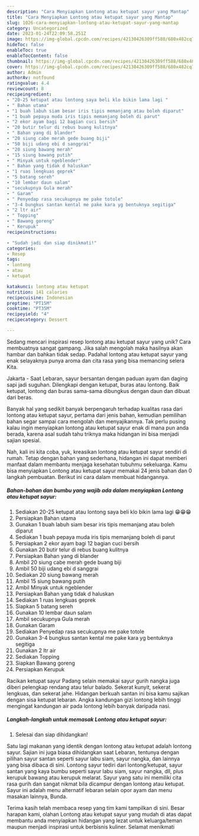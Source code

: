 ```yaml
---
description: "Cara Menyiapkan Lontong atau ketupat sayur yang Mantap"
title: "Cara Menyiapkan Lontong atau ketupat sayur yang Mantap"
slug: 1026-cara-menyiapkan-lontong-atau-ketupat-sayur-yang-mantap
category: Uncategorized
date: 2023-01-24T22:09:58.251Z
image: https://img-global.cpcdn.com/recipes/42130426309ff588/680x482cq70/lontong-atau-ketupat-sayur-foto-resep-utama.jpg
hideToc: false
enableToc: true
enableTocContent: false
thumbnail: https://img-global.cpcdn.com/recipes/42130426309ff588/680x482cq70/lontong-atau-ketupat-sayur-foto-resep-utama.jpg
cover: https://img-global.cpcdn.com/recipes/42130426309ff588/680x482cq70/lontong-atau-ketupat-sayur-foto-resep-utama.jpg
author: Admin
authorAv: notfound
ratingvalue: 4.4
reviewcount: 8
recipeingredient:
- "20-25 ketupat atau lontong saya beli klo bikin lama lagi "
- " Bahan utama"
- "1 buah labuh siam besar iris tipis memanjang atau boleh diparut"
- "1 buah pepaya muda iris tipis memanjang boleh di parut"
- "2 ekor ayam bagi 12 bagian cuci bersih"
- "20 butir telur di rebus buang kulitnya"
- " Bahan yang di blander"
- "20 siung cabe merah gede buang biji"
- "50 biji udang ebi d sanggrai"
- "20 siung bawang merah"
- "15 siung bawang putih"
- " Minyak untuk ngeblender"
- " Bahan yang tidak d haluskan"
- "1 ruas lengkuas geprek"
- "5 batang sereh"
- "10 lembar daun salam"
- "secukupnya Gula merah"
- " Garam"
- " Penyedap rasa secukupnya me pake totole"
- "3-4 bungkus santan kental me pake kara yg bentuknya segitiga"
- "2 ltr air"
- " Topping"
- " Bawang goreng"
- " Kerupuk"
recipeinstructions:

- "Sudah jadi dan siap dinikmati!"
categories:
- Resep
tags:
- lontong
- atau
- ketupat

katakunci: lontong atau ketupat 
nutrition: 141 calories
recipecuisine: Indonesian
preptime: "PT15M"
cooktime: "PT35M"
recipeyield: "4"
recipecategory: Dessert

---
```





Sedang mencari inspirasi resep lontong atau ketupat sayur yang unik? Cara membuatnya sangat gampang. Jika salah mengolah maka hasilnya akan hambar dan bahkan tidak sedap. Padahal lontong atau ketupat sayur yang enak selayaknya punya aroma dan cita rasa yang bisa memancing selera Kita.





Jakarta - Saat Lebaran, sayur bersantan dengan paduan ayam dan daging sapi jadi suguhan. Dilengkapi dengan ketupat, buras atau lontong. Baik ketupat, lontong dan buras sama-sama dibungkus dengan daun dan dibuat dari beras.

Banyak hal yang sedikit banyak berpengaruh terhadap kualitas rasa dari lontong atau ketupat sayur, pertama dari jenis bahan, kemudian pemilihan bahan segar sampai cara mengolah dan menyajikannya. Tak perlu pusing kalau ingin menyiapkan lontong atau ketupat sayur enak di mana pun anda berada, karena asal sudah tahu triknya maka hidangan ini bisa menjadi sajian spesial.






Nah, kali ini kita coba, yuk, kreasikan lontong atau ketupat sayur sendiri di rumah. Tetap dengan bahan yang sederhana, hidangan ini dapat memberi manfaat dalam membantu menjaga kesehatan tubuhmu sekeluarga. Kamu bisa menyiapkan Lontong atau ketupat sayur memakai 24 jenis bahan dan 0 langkah pembuatan. Berikut ini cara dalam membuat hidangannya.

<!--inarticleads1-->

##### Bahan-bahan dan bumbu yang wajib ada dalam menyiapkan Lontong atau ketupat sayur:

1. Sediakan 20-25 ketupat atau lontong saya beli klo bikin lama lagi 😁😁😁
1. Persiapkan  Bahan utama
1. Gunakan 1 buah labuh siam besar iris tipis memanjang atau boleh diparut
1. Sediakan 1 buah pepaya muda iris tipis memanjang boleh di parut
1. Persiapkan 2 ekor ayam bagi 12 bagian cuci bersih
1. Gunakan 20 butir telur di rebus buang kulitnya
1. Persiapkan  Bahan yang di blander
1. Ambil 20 siung cabe merah gede buang biji
1. Ambil 50 biji udang ebi d sanggrai
1. Sediakan 20 siung bawang merah
1. Ambil 15 siung bawang putih
1. Ambil  Minyak untuk ngeblender
1. Persiapkan  Bahan yang tidak d haluskan
1. Sediakan 1 ruas lengkuas geprek
1. Siapkan 5 batang sereh
1. Gunakan 10 lembar daun salam
1. Ambil secukupnya Gula merah
1. Gunakan  Garam
1. Sediakan  Penyedap rasa secukupnya me pake totole
1. Gunakan 3-4 bungkus santan kental me pake kara yg bentuknya segitiga
1. Gunakan 2 ltr air
1. Sediakan  Topping
1. Siapkan  Bawang goreng
1. Persiapkan  Kerupuk


Racikan ketupat sayur Padang selain memakai sayur gurih nangka juga diberi pelengkap rendang atau telur balado. Sekerat kunyit, sekerat lengkuas, dan sekerat jahe. Hidangan berkuah santan ini bisa kamu sajikan dengan sisa ketupat lebaran. Angka kandungan gizi lontong lebih tinggi mengingat kandungan air pada lontong lebih banyak daripada nasi. 

<!--inarticleads2-->

##### Langkah-langkah untuk memasak Lontong atau ketupat sayur:


1. Selesai dan siap dihidangkan!

Satu lagi makanan yang identik dengan lontong atau ketupat adalah lontong sayur. Sajian ini juga biasa dihidangkan saat Lebaran, tentunya dengan pilihan sayur santan seperti sayur labu siam, sayur nangka, dan lainnya yang bisa dibaca di sini. Lontong sayur tediri dari lontong/ketupat, sayur santan yang kaya bumbu seperti sayur labu siam, sayur nangka, dll, plus kerupuk bawang atau kerupuk melarat. Sayur yang satu ini memiliki cita rasa gurih dan sangat nikmat bila dicampur dengan lontong atau ketupat. Sayur ini adalah menu alternatif lebaran selain opor ayam dan menu masakan lainnya, Bunda. 

Terima kasih telah membaca resep yang tim kami tampilkan di sini. Besar harapan kami, olahan Lontong atau ketupat sayur yang mudah di atas dapat membantu anda menyiapkan hidangan yang lezat untuk keluarga/teman maupun menjadi inspirasi untuk berbisnis kuliner. Selamat menikmati

